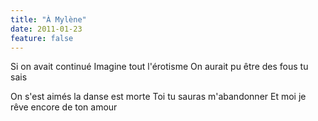 ```yaml
---
title: "À Mylène"
date: 2011-01-23
feature: false
---
```


Si on avait continué
Imagine tout l'érotisme
On aurait pu être des fous tu sais

On s'est aimés la danse est morte
Toi tu sauras m'abandonner
Et moi je rêve encore de ton amour
